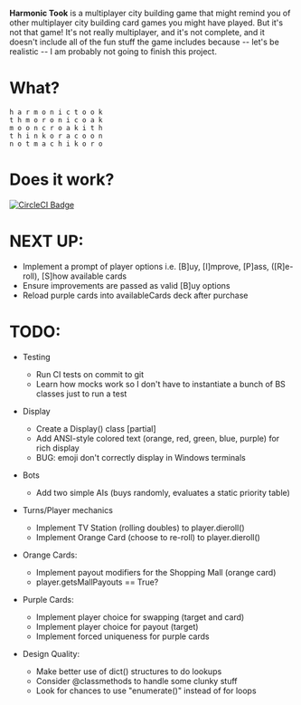 **Harmonic Took** is a multiplayer city building game that might remind you of other multiplayer city building card games you might have played. But it's not that game! It's not really multiplayer, and it's not complete, and it doesn't include all of the fun stuff the game includes because -- let's be realistic -- I am probably not going to finish this project. 

# What?
`h a r m o n i c t o o k`   
`t h m o r o n i c o a k`   
`m o o n c r o a k i t h`   
`t h i n k o r a c o o n`   
`n o t m a c h i k o r o`   

# Does it work? 
[![CircleCI Badge](https://circleci.com/gh/Jurph/harmonictook.svg?style=shield&circletoken=865dd863ff6582b56c01424e84fdeedfbc0e0d8e)](https://app.circleci.com/pipelines/github/Jurph/harmonictook)

# NEXT UP: 

- Implement a prompt of player options i.e. [B]uy, [I]mprove, [P]ass, ([R]e-roll), [S]how available cards
- Ensure improvements are passed as valid [B]uy options
- Reload purple cards into availableCards deck after purchase 

# TODO: 

- Testing
    - Run CI tests on commit to git
    - Learn how mocks work so I don't have to instantiate a bunch of BS classes just to run a test 
  
- Display
    - Create a Display() class [partial]
    - Add ANSI-style colored text (orange, red, green, blue, purple) for rich display
    - BUG: emoji don't correctly display in Windows terminals

- Bots
    - Add two simple AIs (buys randomly, evaluates a static priority table)
    
- Turns/Player mechanics
    - Implement TV Station (rolling doubles) to player.dieroll()
    - Implement Orange Card (choose to re-roll) to player.dieroll()

- Orange Cards:
    - Implement payout modifiers for the Shopping Mall (orange card) 
    - player.getsMallPayouts == True?
    
- Purple Cards:
    - Implement player choice for swapping (target and card)
    - Implement player choice for payout (target)
    - Implement forced uniqueness for purple cards

- Design Quality:
    - Make better use of dict() structures to do lookups 
    - Consider @classmethods to handle some clunky stuff 
    - Look for chances to use "enumerate()" instead of for loops
